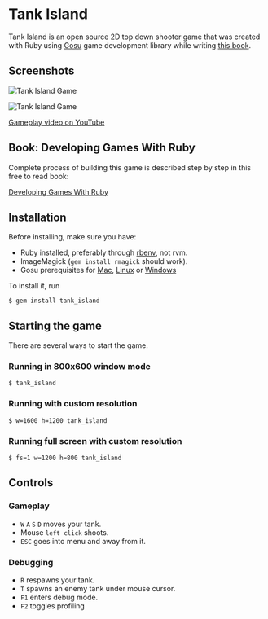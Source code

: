 # Tank Island

Tank Island is an open source 2D top down shooter game that was created with Ruby using
[Gosu](http://www.libgosu.org) game development library while writing
[this book](https://leanpub.com/developing-games-with-ruby/).

## Screenshots

![Tank Island Game](https://dl.dropboxusercontent.com/u/176100/tank_island/screen1.png)

![Tank Island Game](https://dl.dropboxusercontent.com/u/176100/tank_island/screen2.png)

[Gameplay video on YouTube](http://youtu.be/c2M_zJ9KcS8)

## Book: Developing Games With Ruby

Complete process of building this game is described step by step in this free to read book:

[Developing Games With Ruby](https://leanpub.com/developing-games-with-ruby/read)

## Installation

Before installing, make sure you have:

- Ruby installed, preferably through [rbenv](https://github.com/sstephenson/rbenv), not rvm.
- ImageMagick (`gem install rmagick` should work).
- Gosu prerequisites for [Mac](https://github.com/jlnr/gosu/wiki/Getting-Started-on-OS-X),
    [Linux](https://github.com/jlnr/gosu/wiki/Getting-Started-on-Linux) or
    [Windows](https://github.com/jlnr/gosu/wiki/Getting-Started-on-Windows)

To install it, run

    $ gem install tank_island

## Starting the game

There are several ways to start the game.

### Running in 800x600 window mode

    $ tank_island

### Running with custom resolution

    $ w=1600 h=1200 tank_island

### Running full screen with custom resolution

    $ fs=1 w=1200 h=800 tank_island

## Controls

### Gameplay

- `W` `A` `S` `D` moves your tank.
- Mouse `left click` shoots.
- `ESC` goes into menu and away from it.

### Debugging

- `R` respawns your tank.
- `T` spawns an enemy tank under mouse cursor.
- `F1` enters debug mode.
- `F2` toggles profiling
